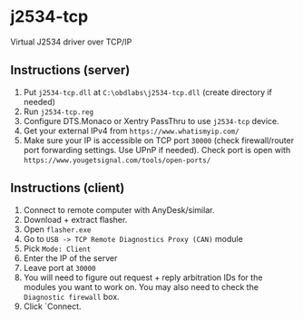 # j2534-tcp
Virtual J2534 driver over TCP/IP

## Instructions (server)

1. Put `j2534-tcp.dll` at `C:\obdlabs\j2534-tcp.dll` (create directory if needed)
1. Run `j2534-tcp.reg`
1. Configure DTS.Monaco or Xentry PassThru to use `j2534-tcp` device.
1. Get your external IPv4 from `https://www.whatismyip.com/`
1. Make sure your IP is accessible on TCP port `30000` (check firewall/router port forwarding settings. Use UPnP if needed). Check port is open with `https://www.yougetsignal.com/tools/open-ports/`

## Instructions (client)

1. Connect to remote computer with AnyDesk/similar.
1. Download + extract flasher.
1. Open `flasher.exe`
1. Go to `USB -> TCP Remote Diagnostics Proxy (CAN)` module
1. Pick `Mode: Client`
1. Enter the IP of the server
1. Leave port at `30000`
1. You will need to figure out request + reply arbitration IDs for the modules you want to work on. You may also need to check the `Diagnostic firewall` box.
1. Click `Connect.
